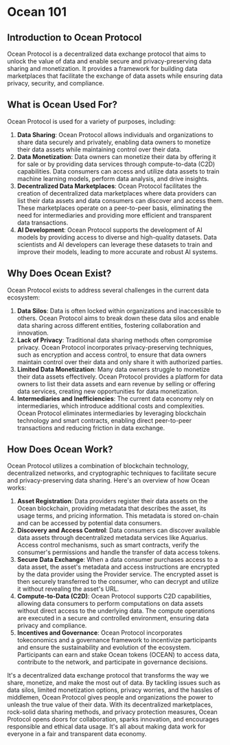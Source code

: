 # Ocean 101

## Introduction to Ocean Protocol

Ocean Protocol is a decentralized data exchange protocol that aims to unlock the value of data and enable secure and privacy-preserving data sharing and monetization. It provides a framework for building data marketplaces that facilitate the exchange of data assets while ensuring data privacy, security, and compliance.

## What is Ocean Used For?

Ocean Protocol is used for a variety of purposes, including:

1. **Data Sharing**: Ocean Protocol allows individuals and organizations to share data securely and privately, enabling data owners to monetize their data assets while maintaining control over their data.
2. **Data Monetization**: Data owners can monetize their data by offering it for sale or by providing data services through compute-to-data (C2D) capabilities. Data consumers can access and utilize data assets to train machine learning models, perform data analysis, and drive insights.
3. **Decentralized Data Marketplaces**: Ocean Protocol facilitates the creation of decentralized data marketplaces where data providers can list their data assets and data consumers can discover and access them. These marketplaces operate on a peer-to-peer basis, eliminating the need for intermediaries and providing more efficient and transparent data transactions.
4. **AI Development**: Ocean Protocol supports the development of AI models by providing access to diverse and high-quality datasets. Data scientists and AI developers can leverage these datasets to train and improve their models, leading to more accurate and robust AI systems.

## Why Does Ocean Exist?

Ocean Protocol exists to address several challenges in the current data ecosystem:

1. **Data Silos**: Data is often locked within organizations and inaccessible to others. Ocean Protocol aims to break down these data silos and enable data sharing across different entities, fostering collaboration and innovation.
2. **Lack of Privacy**: Traditional data sharing methods often compromise privacy. Ocean Protocol incorporates privacy-preserving techniques, such as encryption and access control, to ensure that data owners maintain control over their data and only share it with authorized parties.
3. **Limited Data Monetization**: Many data owners struggle to monetize their data assets effectively. Ocean Protocol provides a platform for data owners to list their data assets and earn revenue by selling or offering data services, creating new opportunities for data monetization.
4. **Intermediaries and Inefficiencies**: The current data economy rely on intermediaries, which introduce additional costs and complexities. Ocean Protocol eliminates intermediaries by leveraging blockchain technology and smart contracts, enabling direct peer-to-peer transactions and reducing friction in data exchange.

## How Does Ocean Work?

Ocean Protocol utilizes a combination of blockchain technology, decentralized networks, and cryptographic techniques to facilitate secure and privacy-preserving data sharing. Here's an overview of how Ocean works:

1. **Asset Registration**: Data providers register their data assets on the Ocean blockchain, providing metadata that describes the asset, its usage terms, and pricing information. This metadata is stored on-chain and can be accessed by potential data consumers.
2. **Discovery and Access Control**: Data consumers can discover available data assets through decentralized metadata services like Aquarius. Access control mechanisms, such as smart contracts, verify the consumer's permissions and handle the transfer of data access tokens.
3. **Secure Data Exchange**: When a data consumer purchases access to a data asset, the asset's metadata and access instructions are encrypted by the data provider using the Provider service. The encrypted asset is then securely transferred to the consumer, who can decrypt and utilize it without revealing the asset's URL.
4. **Compute-to-Data (C2D)**: Ocean Protocol supports C2D capabilities, allowing data consumers to perform computations on data assets without direct access to the underlying data. The compute operations are executed in a secure and controlled environment, ensuring data privacy and compliance.
5. **Incentives and Governance**: Ocean Protocol incorporates tokeconomics and a governance framework to incentivize participants and ensure the sustainability and evolution of the ecosystem. Participants can earn and stake Ocean tokens (OCEAN) to access data, contribute to the network, and participate in governance decisions.

It's a decentralized data exchange protocol that transforms the way we share, monetize, and make the most out of data. By tackling issues such as data silos, limited monetization options, privacy worries, and the hassles of middlemen, Ocean Protocol gives people and organizations the power to unleash the true value of their data. With its decentralized marketplaces, rock-solid data sharing methods, and privacy protection measures, Ocean Protocol opens doors for collaboration, sparks innovation, and encourages responsible and ethical data usage. It's all about making data work for everyone in a fair and transparent data economy.
